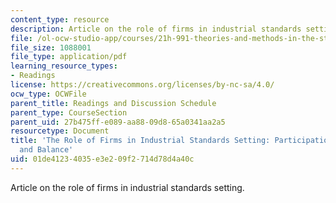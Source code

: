 ```yaml
---
content_type: resource
description: Article on the role of firms in industrial standards setting.
file: /ol-ocw-studio-app/courses/21h-991-theories-and-methods-in-the-study-of-history-fall-2014/01de41234035e3e209f2714d78d4a40c_MIT21H_991F14_Role_Firms.pdf
file_size: 1088001
file_type: application/pdf
learning_resource_types:
- Readings
license: https://creativecommons.org/licenses/by-nc-sa/4.0/
ocw_type: OCWFile
parent_title: Readings and Discussion Schedule
parent_type: CourseSection
parent_uid: 27b475ff-e089-aa88-09d8-65a0341aa2a5
resourcetype: Document
title: 'The Role of Firms in Industrial Standards Setting: Participation, Process,
  and Balance'
uid: 01de4123-4035-e3e2-09f2-714d78d4a40c
---
```

Article on the role of firms in industrial standards setting.